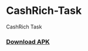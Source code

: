 # CashRich-Task
CashRich Task

<h3><a href="https://github.com/sambhaji213/CashRich-Task/blob/master/apk/CashRich-Task.apk?raw=true">Download APK</a></h3>
